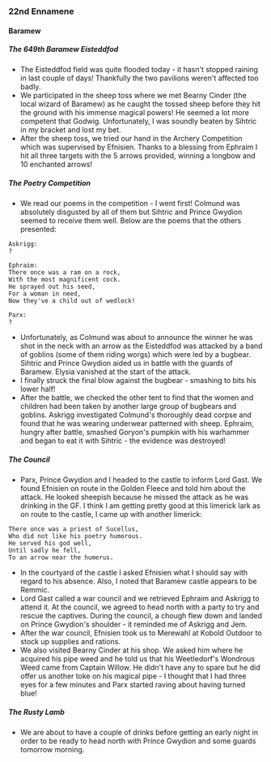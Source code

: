 ### 22nd Ennamene
#### Baramew
##### The 649th Baramew Eisteddfod
* The Eisteddfod field was quite flooded today - it hasn't stopped raining in last couple of days! Thankfully the two pavilions weren't affected too badly.
* We participated in the sheep toss where we met Bearny Cinder (the local wizard of Baramew) as he caught the tossed sheep before they hit the ground with his immense magical powers! He seemed a lot more competent that Godwig. Unfortunately, I was soundly beaten by Sihtric in my bracket and lost my bet.
* After the sheep toss, we tried our hand in the Archery Competition which was supervised by Efnisien. Thanks to a blessing from Ephraim I hit all three targets with the 5 arrows provided, winning a longbow and 10 enchanted arrows!

##### The Poetry Competition
* We read our poems in the competition - I went first! Colmund was absolutely disgusted by all of them but Sihtric and Prince Gwydion seemed to receive them well. Below are the poems that the others presented:

```
Askrigg:
?

Ephraim:
There once was a ram on a rock,
With the most magnificent cock.
He sprayed out his seed,
For a woman in need,
Now they've a child out of wedlock!

Parx:
?
```

* Unfortunately, as Colmund was about to announce the winner he was shot in the neck with an arrow as the Eisteddfod was attacked by a band of goblins (some of them riding worgs) which were led by a bugbear. Sihtric and Prince Gwydion aided us in battle with the guards of Baramew. Elysia vanished at the start of the attack.
* I finally struck the final blow against the bugbear - smashing to bits his lower half!
* After the battle, we checked the other tent to find that the women and children had been taken by another large group of bugbears and goblins. Askrigg investigated Colmund's thoroughly dead corpse and found that he was wearing underwear patterned with sheep. Ephraim, hungry after battle, smashed Goryon's pumpkin with his warhammer and began to eat it with Sihtric - the evidence was destroyed!

##### The Council
* Parx, Prince Gwydion and I headed to the castle to inform Lord Gast. We found Efnisien on route in the Golden Fleece and told him about the attack. He looked sheepish because he missed the attack as he was drinking in the GF. I think I am getting pretty good at this limerick lark as on route to the castle, I came up with another limerick:

```
There once was a priest of Sucellus,
Who did not like his poetry humorous.
He served his god well,
Until sadly he fell,
To an arrow near the humerus.
```
* In the courtyard of the castle I asked Efnisien what I should say with regard to his absence. Also, I noted that Baramew castle appears to be Remmic.
* Lord Gast called a war council and we retrieved Ephraim and Askrigg to attend it. At the council, we agreed to head north with a party to try and rescue the captives. During the council, a chough flew down and landed on Prince Gwydion's shoulder - it reminded me of Askrigg and Jem.
* After the war council, Efnisien took us to Merewahl at Kobold Outdoor to stock up supplies and rations.
* We also visited Bearny Cinder at his shop. We asked him where he acquired his pipe weed and he told us that his Weetledorf's Wondrous Weed came from Captain Willow. He didn't have any to spare but he did offer us another toke on his magical pipe - I thought that I had three eyes for a few minutes and Parx started raving about having turned blue!

##### The Rusty Lamb
* We are about to have a couple of drinks before getting an early night in order to be ready to head north with Prince Gwydion and some guards tomorrow morning.
